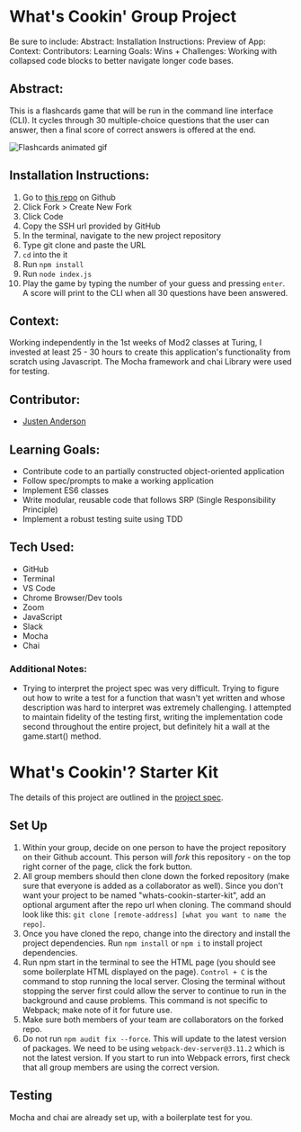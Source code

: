 # What's Cookin' Group Project
Be sure to include:
Abstract:
Installation Instructions:
Preview of App:
Context:
Contributors:
Learning Goals:
Wins + Challenges:
Working with collapsed code blocks to better navigate longer code bases.


## Abstract:
This is a flashcards game that will be run in the command line interface (CLI). It cycles through 30 multiple-choice questions that the user can answer, then a final score of correct answers is offered at the end. 

![Flashcards animated gif](https://user-images.githubusercontent.com/104015966/195744304-69703fa2-0e67-4b21-9698-67c57ab8c440.gif)

## Installation Instructions:
1. Go to [this repo](https://github.com/justenanderson-commits/cli-flashcards) on Github
2. Click Fork > Create New Fork
3. Click Code
4. Copy the SSH url provided by GitHub
5. In the terminal, navigate to the new project repository
6. Type git clone and paste the URL
7. `cd` into the it
8. Run `npm install`
9. Run `node index.js`
10. Play the game by typing the number of your guess and pressing `enter`. A score will print to the CLI when all 30 questions have been answered.

## Context:
Working independently in the 1st weeks of Mod2 classes at Turing, I invested at least 25 - 30 hours to create this application's functionality from scratch using  Javascript. The Mocha framework and chai Library were used for testing.

## Contributor:
- [Justen Anderson](https://github.com/justenanderson-commits)

## Learning Goals:
- Contribute code to an partially constructed object-oriented application
- Follow spec/prompts to make a working application
- Implement ES6 classes
- Write modular, reusable code that follows SRP (Single Responsibility Principle)
- Implement a robust testing suite using TDD

## Tech Used:
- GitHub
- Terminal
- VS Code
- Chrome Browser/Dev tools
- Zoom
- JavaScript
- Slack
- Mocha
- Chai

### Additional Notes:
- Trying to interpret the project spec was very difficult. Trying to figure out how to write a test for a function that wasn't yet written and whose description was hard to interpret was extremely challenging. I attempted to maintain fidelity of the testing first, writing the implementation code second throughout the entire project, but definitely hit a wall at the game.start() method.








# What's Cookin'? Starter Kit

The details of this project are outlined in the <a href="https://frontend.turing.edu/projects/What%27sCookin-PartOne.html" target="\__blank">project spec</a>.

## Set Up

1. Within your group, decide on one person to have the project repository on their Github account. This person will *fork* this repository - on the top right corner of the page, click the fork button.
2. All group members should then clone down the forked repository (make sure that everyone is added as a collaborator as well). Since you don't want your project to be named "whats-cookin-starter-kit", add an optional argument after the repo url when cloning. The command should look like this: `git clone [remote-address] [what you want to name the repo]`.
3. Once you have cloned the repo, change into the directory and install the project dependencies. Run `npm install` or `npm i` to install project dependencies.
4. Run npm start in the terminal to see the HTML page (you should see some boilerplate HTML displayed on the page). `Control + C` is the command to stop running the local server. Closing the terminal without stopping the server first could allow the server to continue to run in the background and cause problems. This command is not specific to Webpack; make note of it for future use.
5. Make sure both members of your team are collaborators on the forked repo.
6. Do not run `npm audit fix --force`. This will update to the latest version of packages. We need to be using `webpack-dev-server@3.11.2` which is not the latest version. If you start to run into Webpack errors, first check that all group members are using the correct version.

## Testing

Mocha and chai are already set up, with a boilerplate test for you.

